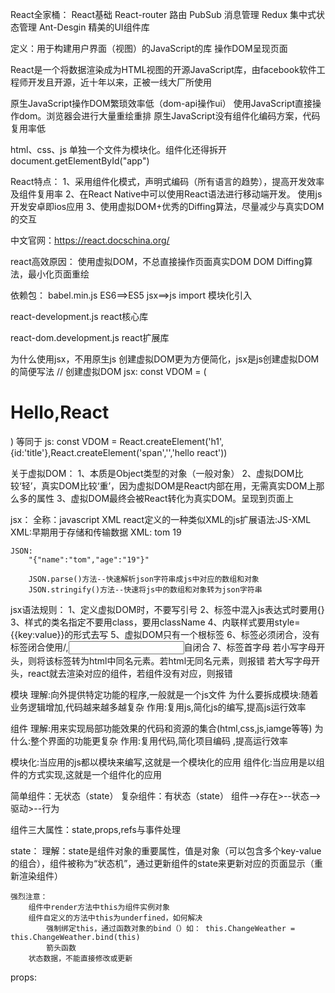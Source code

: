 React全家桶：
    React基础
    React-router 路由
    PubSub 消息管理
    Redux 集中式状态管理
    Ant-Desgin 精美的UI组件库

定义：用于构建用户界面（视图）的JavaScript的库
     操作DOM呈现页面

React是一个将数据渲染成为HTML视图的开源JavaScript库，由facebook软件工程师开发且开源，近十年以来，正被一线大厂所使用

原生JavaScript操作DOM繁琐效率低（dom-api操作ui）
使用JavaScript直接操作dom。浏览器会进行大量重绘重排
原生JavaScript没有组件化编码方案，代码复用率低

html、css、js  单独一个文件为模块化。组件化还得拆开
    document.getElementById("app")

React特点：
    1、采用组件化模式，声明式编码（所有语言的趋势），提高开发效率及组件复用率
    2、在React Native中可以使用React语法进行移动端开发。 使用js开发安卓即ios应用
    3、使用虚拟DOM+优秀的Diffing算法，尽量减少与真实DOM的交互

中文官网：https://react.docschina.org/

react高效原因：
使用虚拟DOM，不总直接操作页面真实DOM
DOM Diffing算法，最小化页面重绘

依赖包：
babel.min.js
    ES6==>ES5
    jsx==>js
    import  模块化引入

react-development.js
    react核心库

react-dom.development.js
    react扩展库

为什么使用jsx，不用原生js
    创建虚拟DOM更为方便简化，jsx是js创建虚拟DOM的简便写法
    // 创建虚拟DOM
jsx:   const VDOM = (<h1 id='title'><span>Hello,React</span></h1>)
    等同于
js:    const VDOM = React.createElement('h1',{id:'title'},React.createElement('span','','hello react'))

关于虚拟DOM：
    1、本质是Object类型的对象（一般对象）
    2、虚拟DOM比较‘轻’，真实DOM比较‘重’，因为虚拟DOM是React内部在用，无需真实DOM上那么多的属性
    3、虚拟DOM最终会被React转化为真实DOM。呈现到页面上

jsx：
    全称：javascript XML
    react定义的一种类似XML的js扩展语法:JS-XML
    XML:早期用于存储和传输数据
    XML:
    <student>
        <name>tom</name>
        <age>19</age>
    </student>

    JSON:
        "{"name":"tom","age":"19"}"

        JSON.parse()方法--快速解析json字符串成js中对应的数组和对象
        JSON.stringify()方法--快速将js中的数组和对象转为json字符串

jsx语法规则：
    1、定义虚拟DOM时，不要写引号
    2、标签中混入js表达式时要用{}
    3、样式的类名指定不要用class，要用className
    4、内联样式要用style={{key:value}}的形式去写
    5、虚拟DOM只有一个根标签
    6、标签必须闭合，没有标签闭合使用/,<input type="text"/>自闭合
    7、标签首字母
        若小写字母开头，则将该标签转为html中同名元素。若html无同名元素，则报错
        若大写字母开头，react就去渲染对应的组件，若组件没有对应，则报错

模块
    理解:向外提供特定功能的程序,一般就是一个js文件
    为什么要拆成模块:随着业务逻辑增加,代码越来越多越复杂
    作用:复用js,简化js的编写,提高js运行效率

组件
    理解:用来实现局部功能效果的代码和资源的集合(html,css,js,iamge等等)
    为什么:整个界面的功能更复杂
    作用:复用代码,简化项目编码 ,提高运行效率

模块化:当应用的js都以模块来编写,这就是一个模块化的应用
组件化:当应用是以组件的方式实现,这就是一个组件化的应用

简单组件：无状态（state）
复杂组件：有状态（state）
组件-->存在>--状态-->驱动>--行为

组件三大属性：state,props,refs与事件处理

state：
    理解：state是组件对象的重要属性，值是对象（可以包含多个key-value的组合），组件被称为“状态机”，通过更新组件的state来更新对应的页面显示（重新渲染组件）
    
    强烈注意：
        组件中render方法中this为组件实例对象
        组件自定义的方法中this为underfined，如何解决
            强制绑定this，通过函数对象的bind（）如： this.ChangeWeather = this.ChangeWeather.bind(this)
            箭头函数
        状态数据，不能直接修改或更新

props:
    